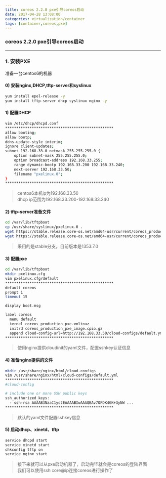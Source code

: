 ```yaml
---
title: coreos 2.2.0 pxe引导coreos启动
date: 2017-04-28 13:08:00
categories: virtualization/container
tags: [container,coreos,pxe]
---
```

### coreos 2.2.0 pxe引导coreos启动

---

### 1. 安装PXE
准备一台centos6的机器
#### 0) 安装nginx,DHCP,tftp-server和syslinux
``` bash
yum install epel-release -y
yum install tftp-server dhcp syslinux nginx -y
```

#### 1) 配置DHCP
``` bash
vim /etc/dhcp/dhcpd.conf
*************************************************
allow booting;
allow bootp;
ddns-update-style interim;
ignore client-updates;
subnet 192.168.33.0 netmask 255.255.255.0 {
    option subnet-mask 255.255.255.0;
    option broadcast-address 192.168.33.255;
    range dynamic-bootp 192.168.33.200 192.168.33.240;
    next-server 192.168.33.50;
    filename "pxelinux.0";
}
*************************************************
```
> centos6本机ip为192.168.33.50  
dhcp ip范围为192.168.33.200-192.168.33.240

#### 2) tftp-server准备文件
``` bash
cd /var/lib/tftpboot
cp /usr/share/syslinux/pxelinux.0 .
wget https://stable.release.core-os.net/amd64-usr/current/coreos_production_pxe.vmlinuz
wget https://stable.release.core-os.net/amd64-usr/current/coreos_production_pxe_image.cpio.gz
```
> 采用的是stable分支，目前版本是1353.7.0  

#### 3) 配置pxe
``` bash
cd /var/lib/tftpboot
mkdir pxelinux.cfg
vim pxelinux.cfg/default
*************************************************
default coreos
prompt 1
timeout 15

display boot.msg

label coreos
  menu default
  kernel coreos_production_pxe.vmlinuz
  initrd coreos_production_pxe_image.cpio.gz
  append cloud-config-url=http://192.168.33.50/cloud-configs/default.yml
*************************************************
```
> 使用nginx提供cloudinit的yaml文件，配置sshkey认证信息

#### 4) 准备nginx提供的文件
``` bash
mkdir /usr/share/nginx/html/cloud-configs
vim /usr/share/nginx/html/cloud-configs/default.yml
*************************************************
#cloud-config

# include one or more SSH public keys
ssh_authorized_keys:
  - ssh-rsa AAAAB3NzaC1yc2EAAAABIwAAAQEAv7OFDK4GK+3yNW ...
*************************************************
```
> 默认的yaml文件配置sshkey信息

#### 5) 启动dhcp、xinetd、tftp
``` bash
service dhcpd start
service xinetd start
chkconfig tftp on
service nginx start
```
> 接下来就可以从pxe启动机器了，启动完毕就会是coreos的登陆界面  
我们可以使用ssh core@ip连接coreos进行操作了
